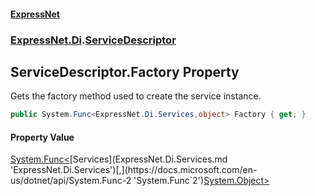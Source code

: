 #### [ExpressNet](ExpressNet.md 'ExpressNet')
### [ExpressNet.Di](ExpressNet.Di.md 'ExpressNet.Di').[ServiceDescriptor](ExpressNet.Di.ServiceDescriptor.md 'ExpressNet.Di.ServiceDescriptor')

## ServiceDescriptor.Factory Property

Gets the factory method used to create the service instance.

```csharp
public System.Func<ExpressNet.Di.Services,object> Factory { get; }
```

#### Property Value
[System.Func&lt;](https://docs.microsoft.com/en-us/dotnet/api/System.Func-2 'System.Func`2')[Services](ExpressNet.Di.Services.md 'ExpressNet.Di.Services')[,](https://docs.microsoft.com/en-us/dotnet/api/System.Func-2 'System.Func`2')[System.Object](https://docs.microsoft.com/en-us/dotnet/api/System.Object 'System.Object')[&gt;](https://docs.microsoft.com/en-us/dotnet/api/System.Func-2 'System.Func`2')